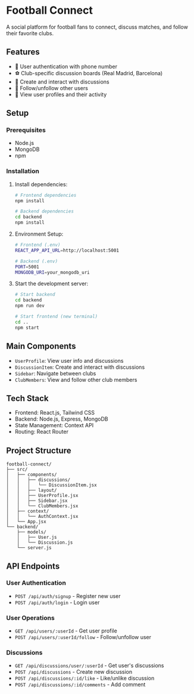 # Football Connect

A social platform for football fans to connect, discuss matches, and follow their favorite clubs.

## Features

- 👤 User authentication with phone number
- ⚽ Club-specific discussion boards (Real Madrid, Barcelona)
- 💬 Create and interact with discussions
- 👥 Follow/unfollow other users
- 📱 View user profiles and their activity

## Setup

### Prerequisites
- Node.js
- MongoDB
- npm

### Installation

1. Install dependencies:
   ```bash
   # Frontend dependencies
   npm install

   # Backend dependencies
   cd backend
   npm install
   ```

2. Environment Setup:
   ```bash
   # Frontend (.env)
   REACT_APP_API_URL=http://localhost:5001

   # Backend (.env)
   PORT=5001
   MONGODB_URI=your_mongodb_uri
   ```

3. Start the development server:
   ```bash
   # Start backend
   cd backend
   npm run dev

   # Start frontend (new terminal)
   cd ..
   npm start
   ```
    
## Main Components

- `UserProfile`: View user info and discussions
- `DiscussionItem`: Create and interact with discussions
- `Sidebar`: Navigate between clubs
- `ClubMembers`: View and follow other club members

## Tech Stack

- Frontend: React.js, Tailwind CSS
- Backend: Node.js, Express, MongoDB
- State Management: Context API
- Routing: React Router

## Project Structure
```
football-connect/
├── src/
│   ├── components/
│   │   ├── discussions/
│   │   │   └── DiscussionItem.jsx
│   │   ├── layout/
│   │   ├── UserProfile.jsx
│   │   ├── Sidebar.jsx
│   │   └── ClubMembers.jsx
│   ├── context/
│   │   └── AuthContext.jsx
│   └── App.jsx
└── backend/
    ├── models/
    │   ├── User.js
    │   └── Discussion.js
    └── server.js
```

## API Endpoints

### User Authentication
- `POST /api/auth/signup` - Register new user
- `POST /api/auth/login` - Login user

### User Operations
- `GET /api/users/:userId` - Get user profile
- `POST /api/users/:userId/follow` - Follow/unfollow user

### Discussions
- `GET /api/discussions/user/:userId` - Get user's discussions
- `POST /api/discussions` - Create new discussion
- `POST /api/discussions/:id/like` - Like/unlike discussion
- `POST /api/discussions/:id/comments` - Add comment


